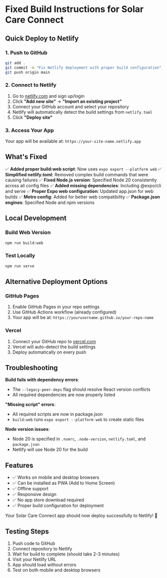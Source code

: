 # Fixed Build Instructions for Solar Care Connect

## Quick Deploy to Netlify

### 1. Push to GitHub
```bash
git add .
git commit -m "Fix Netlify deployment with proper build configuration"
git push origin main
```

### 2. Connect to Netlify
1. Go to [netlify.com](https://netlify.com) and sign up/login
2. Click **"Add new site"** → **"Import an existing project"**
3. Connect your GitHub account and select your repository
4. Netlify will automatically detect the build settings from `netlify.toml`
5. Click **"Deploy site"**

### 3. Access Your App
Your app will be available at: `https://your-site-name.netlify.app`

## What's Fixed

✅ **Added proper build:web script**: Now uses `expo export --platform web`
✅ **Simplified netlify.toml**: Removed complex build commands that were causing failures
✅ **Fixed Node.js version**: Specified Node 20 consistently across all config files
✅ **Added missing dependencies**: Including @expo/cli and serve
✅ **Proper Expo web configuration**: Updated app.json for web builds
✅ **Metro config**: Added for better web compatibility
✅ **Package.json engines**: Specified Node and npm versions

## Local Development

### Build Web Version
```bash
npm run build:web
```

### Test Locally
```bash
npm run serve
```

## Alternative Deployment Options

### GitHub Pages
1. Enable GitHub Pages in your repo settings
2. Use GitHub Actions workflow (already configured)
3. Your app will be at: `https://yourusername.github.io/your-repo-name`

### Vercel
1. Connect your GitHub repo to [vercel.com](https://vercel.com)
2. Vercel will auto-detect the build settings
3. Deploy automatically on every push

## Troubleshooting

**Build fails with dependency errors**:
- The `--legacy-peer-deps` flag should resolve React version conflicts
- All required dependencies are now properly listed

**"Missing script" errors**:
- All required scripts are now in package.json
- `build:web` runs `expo export --platform web` to create static files

**Node version issues**:
- Node 20 is specified in `.nvmrc`, `.node-version`, `netlify.toml`, and `package.json`
- Netlify will use Node 20 for the build

## Features

- ✅ Works on mobile and desktop browsers
- ✅ Can be installed as PWA (Add to Home Screen)
- ✅ Offline support
- ✅ Responsive design
- ✅ No app store download required
- ✅ Proper build configuration for deployment

Your Solar Care Connect app should now deploy successfully to Netlify! 🚀

## Testing Steps

1. Push code to GitHub
2. Connect repository to Netlify
3. Wait for build to complete (should take 2-3 minutes)
4. Visit your Netlify URL
5. App should load without errors
6. Test on both mobile and desktop browsers